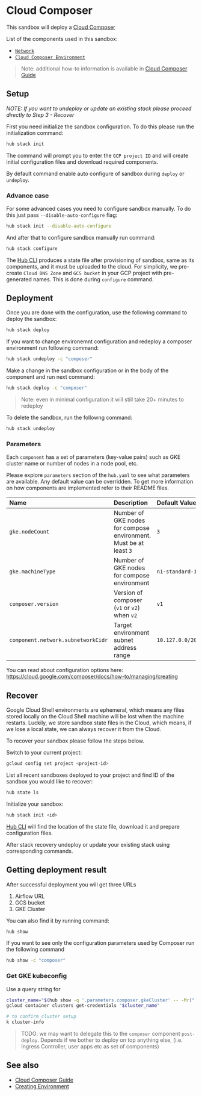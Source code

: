 # Cloud Composer

This sandbox will deploy a [Cloud Composer](https://cloud.google.com/composer)

List of the components used in this sandbox:

* [`Network`](https://github.com/agilestacks/google-components/tree/main/gke-gcloud)
* [`Cloud Composer Environment`](https://github.com/agilestacks/google-components/tree/main/composer-environment)

> Note: additional how-to information is available in [Cloud Composer Guide](https://cloud.google.com/composer/docs/how-to)

## Setup

*NOTE: If you want to undeploy or update an existing stack please proceed directly to Step 3 - Recover*

First you need initialize the sandbox configuration.
To do this please run the initialization command:

```bash
hub stack init
```

The command will prompt you to enter the `GCP project ID` and
will create initial configuration files and download required components.

By default command enable auto configure of sandbox during `deploy` or `undeploy`.

### Advance case

For some advanced cases you need to configure sandbox manually.
To do this just pass `--disable-auto-configure` flag:

```bash
hub stack init --disable-auto-configure
```

And after that to configure sandbox manually run command:

```bash
hub stack configure
```

The [Hub CLI] produces a state file after provisioning of sandbox,
same as its components, and it must be uploaded to the cloud.
For simplicity, we pre-create `Cloud DNS Zone` and `GCS bucket`
in your GCP project with pre-generated names.
This is done during `configure` command.

## Deployment

Once you are done with the configuration, use the following command to deploy the sandbox:

```bash
hub stack deploy
```

If you want to change environemnt configuration and redeploy a composer environment run following command:

```bash
hub stack undeploy -c "composer"
```

Make a change in the sandbox configuration or in the body of the component and run next command:

```bash
hub stack deploy -c "composer"
```

> Note: even in minimal configuration it will still take 20+ minutes to redeploy

To delete the sandbox, run the followng command:

```bash
hub stack undeploy
```

### Parameters

Each `component` has a set of parameters (key-value pairs) such as
GKE cluster name or number of nodes in a node pool, etc.

Please explore `parameters` section of the `hub.yaml` to see what parameters are available.
Any default value can be overridden.
To get more information on how components are implemented refer to their README files.

| Name      | Description | Default Value |
| :-------- | :--------   | :-------- |
| `gke.nodeCount` | Number of GKE nodes for compose environment. Must be at least `3` | `3` |
| `gke.machineType` | Number of GKE nodes for compose environment | `n1-standard-1` |
| `composer.version` | Version of composer (`v1` or `v2`) when `v2` | `v1` |
| `component.network.subnetworkCidr` | Target environment subnet address range | `10.127.0.0/20` |

You can read about configuration options here: <https://cloud.google.com/composer/docs/how-to/managing/creating>

## Recover

Google Cloud Shell environments are ephemeral, which means any files stored locally
on the Cloud Shell machine will be lost when the machine restarts.
Luckily, we store sandbox state files in the Cloud, which means,
if we lose a local state, we can always recover it from the Cloud.

To recover your sandbox please follow the steps below.

Switch to your current project:
```bash
gcloud config set project <project-id>
```

List all recent sandboxes deployed to your project and find ID of the sandbox you would like to recover:
```bash
hub state ls
```

Initialize your sandbox:
```bash
hub stack init <id>
```

[Hub CLI] will find the location of the state file, download it and prepare configuration files.

After stack recovery undeploy or update your existing stack using corresponding commands. 

## Getting deployment result

After successful deployment you will get three URLs

1. Airflow URL
2. GCS bucket
3. GKE Cluster

You can also find it by running command:

```bash
hub show
```

If you want to see only the configuration parameters used by Composer run the following command

```bash
hub show -c "composer"
```

### Get GKE kubeconfig

Use a query string for

```bash
cluster_name="$(hub show -q '.parameters.composer.gkeCluster' -- -Mr)"
gcloud container clusters get-credentials "$cluster_name"

# to confirm cluster setup
k cluster-info
```

> TODO: we may want to delegate this to the `composer` component `post-deploy`. Depends if we bother to deploy on top anything else, (i.e. Ingress Controller, user apps etc as set of components)

## See also

* [Cloud Composer Guide](https://cloud.google.com/composer/docs/how-to)
* [Creating Environment](https://cloud.google.com/composer/docs/how-to/managing/creating)

[Hub CLI]: https://superhub.io
